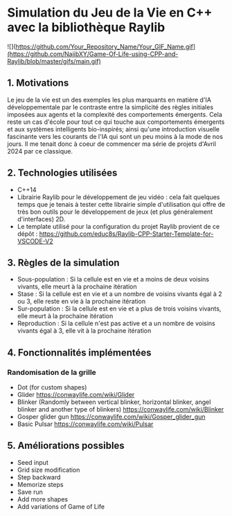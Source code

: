 # Simulation du Jeu de la Vie en C++ avec la bibliothèque Raylib

![](https://github.com/Your_Repository_Name/Your_GIF_Name.gif](https://github.com/NajibXY/Game-Of-Life-using-CPP-and-Raylib/blob/master/gifs/main.gif)

## 1. Motivations

Le jeu de la vie est un des exemples les plus marquants en matière d'IA développementale par le contraste entre la simplicité des règles initiales imposées aux agents et la complexité des comportements émergents. 
Cela reste un cas d'école pour tout ce qui touche aux comportements émergents et aux systèmes intelligents bio-inspirés; ainsi qu'une introduction visuelle fascinante vers les courants de l'IA qui sont un peu moins à la mode de nos jours. 
Il me tenait donc à coeur de commencer ma série de projets d'Avril 2024 par ce classique.

## 2. Technologies utilisées

- C++14
- Librairie Raylib pour le développement de jeu vidéo : cela fait quelques temps que je tenais à tester cette librairie simple d'utilisation qui offre de très bon outils pour le développement de jeux (et plus généralement d'interfaces) 2D.
- Le template utilisé pour la configuration du projet Raylib provient de ce dépôt : https://github.com/educ8s/Raylib-CPP-Starter-Template-for-VSCODE-V2

## 3. Règles de la simulation

- Sous-population : Si la cellule est en vie et a moins de deux voisins vivants, elle meurt à la prochaine itération
- Stase : Si la cellule est en vie et a un nombre de voisins vivants égal à 2 ou 3, elle reste en vie à la prochaine itération
- Sur-population : Si la cellule est en vie et a plus de trois voisins vivants, elle meurt à la prochaine itération
- Reproduction : Si la cellule n'est pas active et a un nombre de voisins vivants égal à 3, elle vit à la prochaine itération

## 4. Fonctionnalités implémentées

### Randomisation de la grille

- Dot (for custom shapes)
- Glider https://conwaylife.com/wiki/Glider
- Blinker (Randomly between vertical blinker, horizontal blinker, angel blinker and another type of blinkers) https://conwaylife.com/wiki/Blinker
- Gosper glider gun https://conwaylife.com/wiki/Gosper_glider_gun
- Basic Pulsar https://conwaylife.com/wiki/Pulsar

## 5. Améliorations possibles

- Seed input
- Grid size modification
- Step backward
- Memorize steps
- Save run
- Add more shapes
- Add variations of Game of Life
